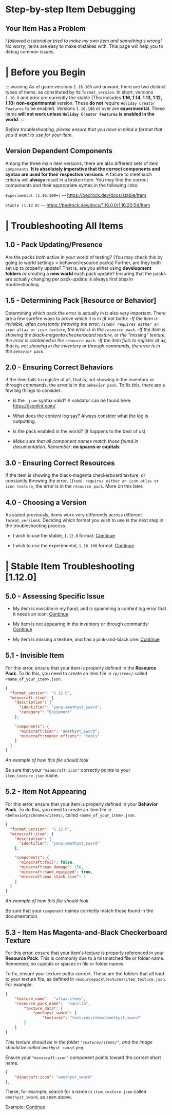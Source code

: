 # Step-by-step Item Debugging

## Your Item Has a Problem

*I followed a tutorial or tried to make my own item and something's wrong!* No worry, items are easy to make mistakes with. This page will help you to debug common issues.

# | **Before you Begin**

::: warning
As of game versions `1.16.100` and onward, there are two distinct types of items, as constituted by its `format_version`. 
In short, versions `1.16.0` and prior are currently the stable (This includes **1.16, 1.14, 1.13, 1.12, 1.10**) **non-experimental** version. These **do not** require `Holiday Creator Features` to be enabled. 
Versions `1.16.100` or over are **experimental**. These items **will not work unless `Holiday Creator Features` is enabled in the world**. 
:::

*Before troubleshooting, please ensure that you have in mind a format that you'd want to use for your item.*

## Version Dependent Components

Among the three main item versions, there are also different sets of item `components`. **It is absolutely imperative that the correct components and syntax are used for their respective versions**. A failure to meet such criteria will **always** result in a broken item. You may find the correct components and their appropriate syntax in the following links:

`Experimental (1.16.100+)` -- https://bedrock.dev/docs/stable/Item

`Stable (1.12.0)` -- https://bedrock.dev/docs/1.16.0.0/1.16.20.54/Item



# | **Troubleshooting All Items**

## 1.0 - Pack Updating/Presence
Are the packs *both* active in your world of testing? (You may check this by going to world settings > behavior/resource packs) Further, are they both set up to properly update? That is, are you either using **development folders** or creating a **new world** each pack update? Ensuring that the packs are actually changing per pack-update is always first step in troubleshooting.

## 1.5 - Determining Pack [Resource or Behavior]
Determining which pack the error is actually in is also very important. There are a few surefire ways to prove which it is in (if not both): 
*-If the item is invisible, often constantly throwing the error,  `[Item] requires either an icon atlas or icon texture`, the error is in the `resource pack`. 
	-If the item is showing the black-magenta checkerboard texture, or the "missing" texture, the error is contained in the `resource pack`.
	-If the item fails to register at all, that is, not showing in the inventory or through commands, the error is in the `behavior pack`*.

## 2.0 - Ensuring Correct Behaviors
If the item fails to register at all, that is, not showing in the inventory or through commands, the error is in the `behavior pack`. To fix this, there are a few big things to consider:

- Is the `.json` syntax valid? A validator can be found here: https://jsonlint.com/

- What does the content log say? Always consider what the log is outputting. 

- Is the pack enabled in the world? (it happens to the best of us)

- *Make sure that all component names match those found in documentation. Remember*: **no spaces or capitals**

## 3.0 - Ensuring Correct Resources

If the item is showing the black-magenta checkerboard texture, or constantly throwing the error,  `[Item] requires either an icon atlas or icon texture`, the error is in the `resource pack`. More on this later.


## 4.0 - Choosing a Version

As stated previously, items work very differently across different `format_version`s. Deciding which format you wish to use is the next step in the troubleshooting process. 

- I wish to use the stable, `1.12.0` format: [Continue](#5.0)

- I wish to use the experimental, `1.16.100` format: [Continue](#6.0)


 
# | **Stable Item Troubleshooting [1.12.0]**

## 5.0 - Assessing Specific Issue

- My item is invisible in my hand, and is spamming a content log error that it needs an icon: [Continue](#5.1)

- My item is not appearing in the inventory or through commands: [Continue](#5.2)

- My item is missing a texture, and has a pink-and-black one: [Continue](#5.3)

## 5.1 - Invisible Item

For this error, ensure that your item is properly defined in the **Resource Pack**. 
To do this, you need to create an item file in `rp/items/` called `<name_of_your_item>.json`.

```json
{
  "format_version": "1.12.0",
  "minecraft:item": {
    "description": {
      "identifier": "yana:amethyst_sword",
      "category": "Equipment"
    },
	
    "components": {
      "minecraft:icon": "amethyst_sword",
      "minecraft:render_offsets": "tools"
    }
  }
}
```
*An example of how this file should look*

Be sure that your `"minecraft:icon"` correctly points to your `item_texture.json` name. 

## 5.2 - Item Not Appearing

For this error, ensure that your item is properly defined in your **Behavior Pack**.
To do this, you need to create an item file in `<behaviorpackname>/items/`, called `<name_of_your_item>.json`.

```json
{
  "format_version": "1.12.0",
  "minecraft:item": {
    "description": {
      "identifier": "yana:amethyst_sword"
    },

    "components": {
      "minecraft:foil": false,
	  "minecraft:max_damage": 250,
      "minecraft:hand_equipped": true,
      "minecraft:max_stack_size": 1
    }
  }
}
```
*An example of how this file should look*

Be sure that your `component` names correctly match those found in the documentation.

## 5.3 - Item Has Magenta-and-Black Checkerboard Texture

For this error, ensure that your item's texture is properly referenced in your **Resource Pack**.
This is commonly due to a mismatched file or folder name. Remember, no capitals or spaces in file or folder names. 

To fix, ensure your texture paths correct.
These are the folders that all lead to your texture file, as defined in `resourcepack\textures\item_texture.json`. For example:

```json
{
	"texture_name":  "atlas.items",
	"resource_pack_name":  "vanilla",
		"texture_data": {
			"amethyst_sword": {
				"textures": "textures/items/amethyst_sword"
		}
	}
}
```
*This texture should be in the folder `"textures/items/"`, and the image should be called `amethyst_sword.png`.*

Ensure your `"minecraft:icon"` component points toward the correct short name.

```json
{
	"minecraft:icon": "amethyst_sword"
},
```

These, for example, search for a name in `item_texture.json` called `amethyst_sword`, as seen above.

Example: [Continue](#2.0)
